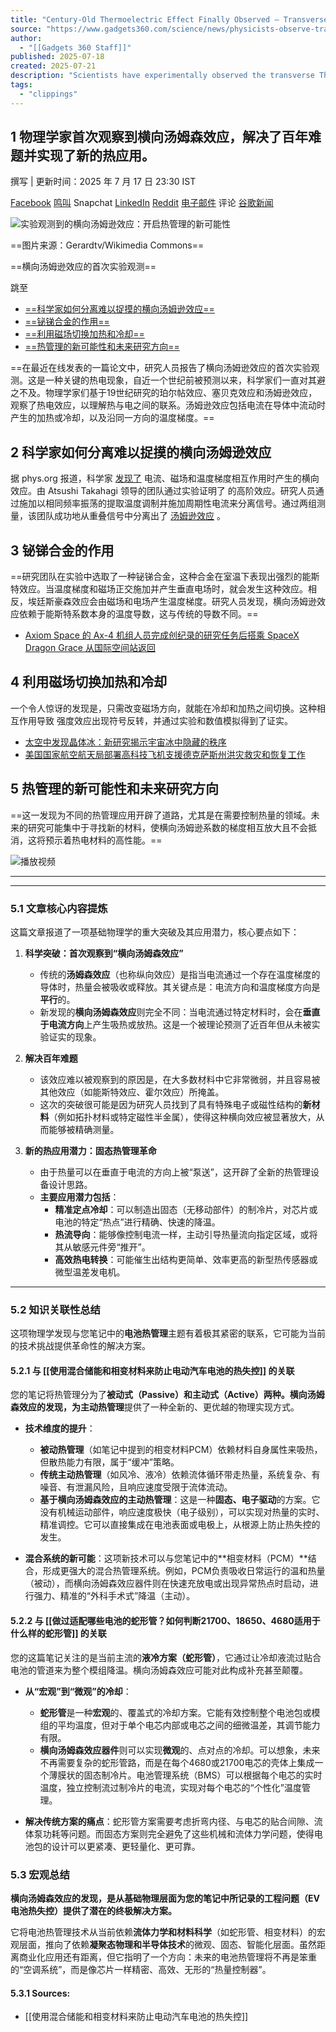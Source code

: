 ```yaml
---
title: "Century-Old Thermoelectric Effect Finally Observed – Transverse Thomson Effect Discovery Explained"
source: "https://www.gadgets360.com/science/news/physicists-observe-transverse-thomson-effect-for-the-first-time-a-century-old-thermoelectric-mystery-solved-8892991"
author:
  - "[[Gadgets 360 Staff]]"
published: 2025-07-18
created: 2025-07-21
description: "Scientists have experimentally observed the transverse Thomson effect for the first time, revealing new opportunities for advanced thermal management technologies."
tags:
  - "clippings"
---
```



## 1 物理学家首次观察到横向汤姆森效应，解决了百年难题并实现了新的热应用。

撰写 | 更新时间：2025 年 7 月 17 日 23:30 IST

[Facebook](https://www.facebook.com/sharer.php?u=https%3A%2F%2Fwww.gadgets360.com%2Fscience%2Fnews%2Fphysicists-observe-transverse-thomson-effect-for-the-first-time-a-century-old-thermoelectric-mystery-solved-8892991&text=Century-Old+Thermoelectric+Effect+Finally+Observed+%E2%80%93+Transverse+Thomson+Effect+Discovery+Explained) [鸣叫](https://twitter.com/intent/tweet?url=https%3A%2F%2Fwww.gadgets360.com%2Fscience%2Fnews%2Fphysicists-observe-transverse-thomson-effect-for-the-first-time-a-century-old-thermoelectric-mystery-solved-8892991&text=Century-Old+Thermoelectric+Effect+Finally+Observed+%E2%80%93+Transverse+Thomson+Effect+Discovery+Explained) Snapchat [LinkedIn](https://www.linkedin.com/shareArticle?mini=true&url=https%3A%2F%2Fwww.gadgets360.com%2Fscience%2Fnews%2Fphysicists-observe-transverse-thomson-effect-for-the-first-time-a-century-old-thermoelectric-mystery-solved-8892991&title=Century-Old+Thermoelectric+Effect+Finally+Observed+%E2%80%93+Transverse+Thomson+Effect+Discovery+Explained) [Reddit](https://www.reddit.com/r/technology/submit?url=https://www.gadgets360.com/science/news/physicists-observe-transverse-thomson-effect-for-the-first-time-a-century-old-thermoelectric-mystery-solved-8892991) [电子邮件](https://www.gadgets360.com/science/news/) 评论 [谷歌新闻](https://news.google.com/publications/CAAqBwgKMILm3AowtoHPAQ "小工具 360 Google 新闻")

![实验观测到的横向汤姆逊效应：开启热管理的新可能性](https://i.gadgets360cdn.com/large/SCI_5_Full_1752744681680.jpg?downsize=950:* "实验观测到的横向汤姆逊效应：开启热管理的新可能性")

==图片来源：Gerardtv/Wikimedia Commons==

==横向汤姆逊效应的首次实验观测==

跳至
- [==科学家如何分离难以捉摸的横向汤姆逊效应==](https://www.gadgets360.com/science/news/#heading_1)
- [==铋锑合金的作用==](https://www.gadgets360.com/science/news/#heading_2)
- [==利用磁场切换加热和冷却==](https://www.gadgets360.com/science/news/#heading_3)
- [==热管理的新可能性和未来研究方向==](https://www.gadgets360.com/science/news/#heading_4)

==在最近在线发表的一篇论文中，研究人员报告了横向汤姆逊效应的首次实验观测。这是一种关键的热电现象，自近一个世纪前被预测以来，科学家们一直对其避之不及。物理学家们基于19世纪研究的珀尔帖效应、塞贝克效应和汤姆逊效应，观察了热电效应，以理解热与电之间的联系。汤姆逊效应包括电流在导体中流动时产生的加热或冷却，以及沿同一方向的温度梯度。==

## 2 科学家如何分离难以捉摸的横向汤姆逊效应

据 phys.org 报道，科学家 [发现了](https://phys.org/news/2025-07-scientists-experimental-transverse-thomson-effect.html) 电流、磁场和温度梯度相互作用时产生的横向效应。由 Atsushi Takahagi 领导的团队通过实验证明了 的高阶效应。研究人员通过施加以相同频率振荡的提取温度调制并施加周期性电流来分离信号。通过两组测量，该团队成功地从重叠信号中分离出了 [汤姆逊效应](https://www.nature.com/articles/s41567-025-02936-3) 。

## 3 铋锑合金的作用

==研究团队在实验中选取了一种铋锑合金，这种合金在室温下表现出强烈的能斯特效应。当温度梯度和磁场正交施加并产生垂直电场时，就会发生这种效应。相反，埃廷斯豪森效应会由磁场和电场产生温度梯度。研究人员发现，横向汤姆逊效应依赖于能斯特系数本身的温度导数，这与传统的导数不同。==

- [Axiom Space 的 Ax-4 机组人员完成创纪录的研究任务后搭乘 SpaceX Dragon Grace 从国际空间站返回](https://www.gadgets360.com/science/news/axiom-space-ax-4-mission-completes-iss-stay-spacex-dragon-grace-returns-safely-to-earth-8878162)

## 4 利用磁场切换加热和冷却

一个令人惊讶的发现是，只需改变磁场方向，就能在冷却和加热之间切换。这种相互作用导致 强度效应出现符号反转，并通过实验和数值模拟得到了证实。

- [太空中发现晶体冰：新研究揭示宇宙冰中隐藏的秩序](https://www.gadgets360.com/science/news/crystalline-ice-discovered-in-space-new-study-reveals-hidden-order-in-cosmic-ice-8854259 "太空中发现晶体冰：新研究揭示宇宙冰中隐藏的秩序")
- [美国国家航空航天局部署高科技飞机支援德克萨斯州洪灾救灾和恢复工作](https://www.gadgets360.com/science/news/nasa-aircraft-assist-texas-flood-recovery-with-real-time-aerial-imaging-and-data-support-8854073 "美国国家航空航天局部署高科技飞机支援德克萨斯州洪灾救灾和恢复工作")

## 5 热管理的新可能性和未来研究方向

==这一发现为不同的热管理应用开辟了道路，尤其是在需要控制热量的领域。未来的研究可能集中于寻找新的材料，使横向汤姆逊系数的梯度相互放大且不会抵消，这将预示着热电材料的高性能。==

![播放视频](https://img.youtube.com/vi/PXeqW79L6ZY/hqdefault.jpg)

------------------------------------------------------------------------------------------------------------------------------------------------------------------------------------------------------------------------------------------------------------------------------------------
-------------------------------------------------------------------------------------------------------------------------------------------------
### 5.1 文章核心内容提炼

这篇文章报道了一项基础物理学的重大突破及其应用潜力，核心要点如下：

1.  **科学突破：首次观察到“横向汤姆森效应”**
    *   传统的**汤姆森效应**（也称纵向效应）是指当电流通过一个存在温度梯度的导体时，热量会被吸收或释放。其关键点是：电流方向和温度梯度方向是**平行**的。
    *   新发现的**横向汤姆森效应**则完全不同：当电流通过特定材料时，会在**垂直于电流方向**上产生吸热或放热。这是一个被理论预测了近百年但从未被实验证实的现象。

2.  **解决百年难题**
    *   该效应难以被观察到的原因是，在大多数材料中它非常微弱，并且容易被其他效应（如能斯特效应、霍尔效应）所掩盖。
    *   这次的突破很可能是因为研究人员找到了具有特殊电子或磁性结构的**新材料**（例如拓扑材料或特定磁性半金属），使得这种横向效应被显著放大，从而能够被精确测量。

3.  **新的热应用潜力：固态热管理革命**
    *   由于热量可以在垂直于电流的方向上被“泵送”，这开辟了全新的热管理设备设计思路。
    *   **主要应用潜力包括**：
        *   **精准定点冷却**：可以制造出固态（无移动部件）的制冷片，对芯片或电池的特定“热点”进行精确、快速的降温。
        *   **热流导向**：能够像控制电流一样，主动引导热量流向指定区域，或将其从敏感元件旁“推开”。
        *   **高效热电转换**：可能催生出结构更简单、效率更高的新型热传感器或微型温差发电机。

---

### 5.2 知识关联性总结

这项物理学发现与您笔记中的**电池热管理**主题有着极其紧密的联系，它可能为当前的技术挑战提供革命性的解决方案。

#### 5.2.1 与 [[使用混合储能和相变材料来防止电动汽车电池的热失控]] 的关联

您的笔记将热管理分为了**被动式（Passive）**和**主动式（Active）**两种。横向汤姆森效应的发现，为**主动热管理**提供了一种全新的、更优越的物理实现方式。

*   **技术维度的提升**：
    *   **被动热管理**（如笔记中提到的相变材料PCM）依赖材料自身属性来吸热，但散热能力有限，属于“缓冲”策略。
    *   **传统主动热管理**（如风冷、液冷）依赖流体循环带走热量，系统复杂、有噪音、有泄漏风险，且响应速度受限于流体流动。
    *   **基于横向汤姆森效应的主动热管理**：这是一种**固态、电子驱动**的方案。它没有机械运动部件，响应速度极快（电子级别），可以实现对热量的实时、精准调控。它可以直接集成在电池表面或电极上，从根源上防止热失控的发生。

*   **混合系统的新可能**：这项新技术可以与您笔记中的**相变材料（PCM）**结合，形成更强大的混合热管理系统。例如，PCM负责吸收日常运行的温和热量（被动），而横向汤姆森效应器件则在快速充放电或出现异常热点时启动，进行强力、精准的“外科手术式”降温（主动）。

#### 5.2.2 与 [[做过适配哪些电池的蛇形管？如何判断21700、18650、4680适用于什么样的蛇形管]] 的关联

您的这篇笔记关注的是当前主流的**液冷方案（蛇形管）**，它通过让冷却液流过贴合电池的管道来为整个模组降温。横向汤姆森效应可能对此构成补充甚至颠覆。

*   **从“宏观”到“微观”的冷却**：
    *   **蛇形管**是一种**宏观**的、覆盖式的冷却方案。它能有效控制整个电池包或模组的平均温度，但对于单个电芯内部或电芯之间的细微温差，其调节能力有限。
    *   **横向汤姆森效应器件**则可以实现**微观**的、点对点的冷却。可以想象，未来不再需要复杂的蛇形管路，而是在每个4680或21700电芯的壳体上集成一个薄膜状的固态制冷片。电池管理系统（BMS）可以根据每个电芯的实时温度，独立控制流过制冷片的电流，实现对每个电芯的“个性化”温度管理。

*   **解决传统方案的痛点**：蛇形管方案需要考虑折弯内径、与电芯的贴合间隙、流体泵功耗等问题。而固态方案则完全避免了这些机械和流体力学问题，使得电池包的设计可以更紧凑、更轻量化、更可靠。

### 5.3 宏观总结

**横向汤姆森效应的发现，是从基础物理层面为您的笔记中所记录的工程问题（EV电池热失控）提供了潜在的终极解决方案。**

它将电池热管理技术从当前依赖**流体力学和材料科学**（如蛇形管、相变材料）的宏观层面，推向了依赖**凝聚态物理和半导体技术**的微观、固态、智能化层面。虽然距离商业化应用还有距离，但它指明了一个方向：未来的电池热管理将不再是笨重的“空调系统”，而是像芯片一样精密、高效、无形的“热量控制器”。

#### 5.3.1 Sources:

- [[使用混合储能和相变材料来防止电动汽车电池的热失控]]
